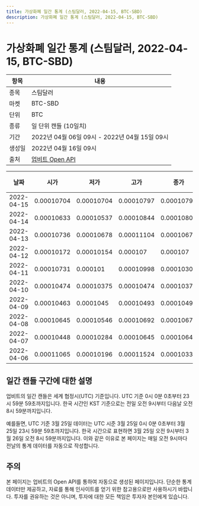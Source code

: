```yaml
---
title: 가상화폐 일간 통계 (스팀달러, 2022-04-15, BTC-SBD)
description: 가상화폐 일간 통계 (스팀달러, 2022-04-15, BTC-SBD)
---
```



가상화폐 일간 통계 (스팀달러, 2022-04-15, BTC-SBD)
===

|항목|내용|
|--|--|
|종목|스팀달러|
|마켓|BTC-SBD|
|단위|BTC|
|종류|일 단위 캔들 (10일치)|
|기간|2022년 04월 06일 09시 - 2022년 04월 15일 09시|
|생성일|2022년 04월 16일 09시|
|출처|[업비트 Open API](https://docs.upbit.com)|


|날짜|시가|저가|고가|종가|비고|
|--|--|--|--|--|--|
|2022-04-15|0.00010704|0.00010704|0.00010797|0.00010797|    |
|2022-04-14|0.00010633|0.00010537|0.00010844|0.00010805|    |
|2022-04-13|0.00010736|0.00010678|0.00011104|0.00010678|    |
|2022-04-12|0.00010172|0.00010154|0.000107|0.000107|    |
|2022-04-11|0.00010731|0.000101|0.00010998|0.00010303|    |
|2022-04-10|0.00010474|0.00010375|0.00010474|0.00010375|    |
|2022-04-09|0.00010463|0.0001045|0.00010493|0.00010491|    |
|2022-04-08|0.00010645|0.00010546|0.00010692|0.00010676|    |
|2022-04-07|0.00010448|0.00010284|0.00010645|0.00010645|    |
|2022-04-06|0.00011065|0.00010196|0.00011524|0.00010331|    |


일간 캔들 구간에 대한 설명
---


업비트의 일간 캔들은 세계 협정시(UTC) 기준입니다. 
UTC 기준 0시 0분 0초부터 23시 59분 59초까지입니다. 
한국 시간인 KST 기준으로는 전일 오전 9시부터 다음날 오전 8시 59분까지입니다. 


예를들면, UTC 기준 3월 25일 데이터는 UTC 시준 3월 25일 0시 0분 0초부터 3월 25일 23시 59분 59초까지입니다. 
한국 시간으로 표현하면 3월 25일 오전 9시부터 3월 26일 오전 8시 59분까지입니다. 
이와 같은 이유로 본 페이지는 매일 오전 9시마다 전날의 통계 데이터를 자동으로 작성합니다. 


주의
---


본 페이지는 업비트의 Open API를 통하여 자동으로 생성된 페이지입니다. 
단순한 통계 데이터만 제공하고, 자료를 통해 인사이트를 얻기 위한 참고용으로만 사용하시기 바랍니다. 
투자를 권유하는 것은 아니며, 투자에 대한 모든 책임은 투자자 본인에게 있습니다. 
